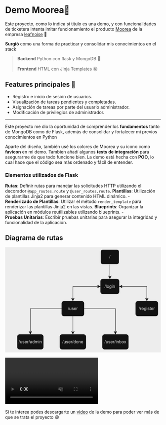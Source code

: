 # Demo Moorea🐢

Este proyecto, como lo indica si titulo es una demo, y con funcionalidades de ticketera intenta imitar funcionamiento el producto [Moorea](https://saas.moorea.io/)  de la empresa [leafnoise](https://leafnoise.io/) 🍃 

**Surgió** como una forma de practicar y consolidar mis conocimientos en el stack

>  **Backend** Python con flask y MongoDB 🐍
> 
>  **Frontend** HTML con Jinja Templates ㊙️

## Features principales 🔧
- Registro e inicio de sesión de usuarios.
- Visualización de tareas pendientes y completadas.
- Asignación de tareas por parte del usuario administrador.
- Modificación de privilegios de administrador.
---
Este proyecto me dio la oportunidad de comprender los **fundamentos** tanto de MongoDB como de Flask, además de consolidar y fortalecer mi previos conocimientos en Python

Aparte del diseño, también usé los colores de Moorea y su ícono como **favicon** en mi demo. Tambien añadí algunos **tests de integración** para asegurarme de que todo funcione bien. La demo está hecha con **POO**, lo cual hace que el código sea más ordenado y fácil de entender.


### Elementos utilizados de Flask 
 **Rutas**: Definir rutas para manejar las solicitudes HTTP utilizando el decorador `@app_routes.route` y `@user_routes.route`. 
 **Plantillas**: Utilización de plantillas Jinja2 para generar contenido HTML dinámico. -  
 **Renderizado de Plantillas**: Utilizar el método `render_template` para renderizar las plantillas Jinja2 en las vistas. 
**Blueprints**: Organizar la aplicación en módulos reutilizables utilizando blueprints. -  
**Pruebas Unitarias**: Escribir pruebas unitarias para asegurar la integridad y funcionalidad de la aplicación.



## Diagrama de rutas
![Diagrama de rutas](/diagrama_rutas.jpg)

[<video src="https://player.vimeo.com/video/938636159" controls="controls" muted="muted" ></video>](https://github.com/emapeire/tesla-landing/assets/83794890/a3c9aada-6a83-44b6-bb1f-ca8ef702f539)

Si te interea podes descargarte un [video](https://github.com/AleFalcone27/Demo_Moorea/blob/main/Demo%20Moorea%20Video.mp4) de la demo para poder ver más de que se trata el proyecto 😃
